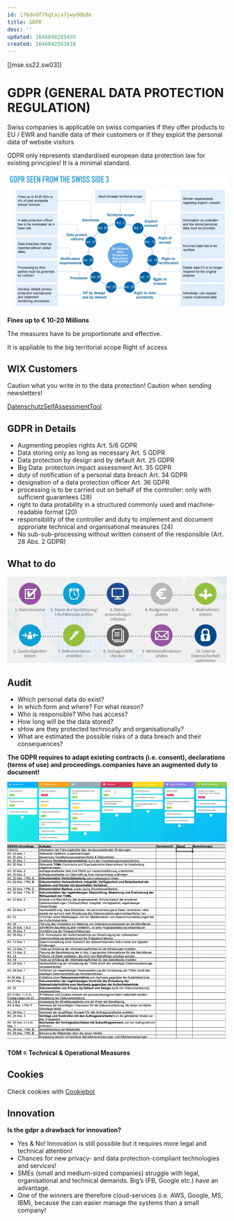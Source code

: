 ```yaml
---
id: i76dndf7hqtaja7jwyd0bde
title: GDPR
desc: ''
updated: 1646848285493
created: 1646842563810
---
```

[[mse.ss22.sw03]]
# GDPR (GENERAL DATA PROTECTION REGULATION)
Swiss companies is applicable on swiss companies if they offer products to EU / EWR and handle data of their customers or if they exploit the personal data of website visitors

GDPR only represents standardised european data protection law for existing principles! It is a minimal standard.

![GDPR from swiss side](/assets/images/2022-03-09_17-32-50.png)

**Fines up to € 10-20 Millions**

The measures have to be proportionate and effective.

It is appliable to the big territorial scope
Right of access

## WIX Customers
Caution what you write in to the data protection!
Caution when sending newsletters!

[DatenschutzSelfAssessmentTool](DSAT.ch)

## GDPR in Details

- Augmenting peoples rights Art. 5/6 GDPR
- Data storing only as long as necessary Art. 5 GDPR
- Data protection by design and by default Art. 25 GDPR
- Big Data: protectoin impact assessment Art. 35 GDPR
- duty of notification of a personal data breach Art. 34 GDPR
- designation of a data protection officer Art. 36 GDPR
- processing is to be carried out on behalf of the controller: only with sufficient guarantees (28)
- right to data protability in a structured commonly used and machine-readable format (20)
- responsibility of the controller and duty to implement and document approriate technical and organisational measures (24)
- No sub-sub-processing without written consent of the responsible (Art. 28 Abs. 2 GDPR)

## What to do
![What to do](assets/images/2022-03-09_17-57-35.png)

## Audit
- Which personal data do exist?
- In which form and where? For what reason?
- Who is responsible? Who has access?
- How long will be the data stored?
- sHow are they protected technically and organisationally?
- What are estimated the possible risks of a data breach and their consequences?

**The GDPR requires to adapt existing contracts (i.e. consent), declarations (terms of use) and proceedings.companies have an augmented duty to document!**


![Risk Map](assets/images/2022-03-09_18-25-03.png)
![ToDo List](assets/images/2022-03-09_18-27-55.png)

**TOM = Technical & Operational Measures**

## Cookies
Check cookies with [Cookiebot](cookiebot.com)

## Innovation
**Is the gdpr a drawback for innovation?**
- Yes & No! Innovation is still possible but it requires more legal and technical attention!
- Chances for new privacy- and data protection-compliant technologies and services!
- SMEs (small and medium-sized companies) struggle with legal, organisational and technical demands. Big’s (FB, Google etc.) have an advantage.
- One of the winners are therefore cloud-services (i.e. AWS, Google, MS, IBM), because the can easier manage the systems than a small company!

